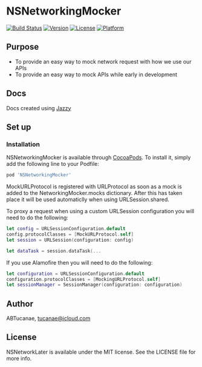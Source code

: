 #  NSNetworkingMocker

[![Build Status](https://travis-ci.com/netsells/NSNetworkingMocker.svg?branch=master)](https://travis-ci.com/netsells/NSNetworkingMocker)
[![Version](https://img.shields.io/cocoapods/v/NSNetworkingMocker.svg?style=flat)](https://cocoapods.org/pods/NSNetworkingMocker)
[![License](https://img.shields.io/cocoapods/l/NSNetworkingMocker.svg?style=flat)](https://cocoapods.org/pods/NSNetworkingMocker)
[![Platform](https://img.shields.io/cocoapods/p/NSNetworkingMocker.svg?style=flat)](https://cocoapods.org/pods/NSNetworkingMocker)


## Purpose
* To provide an easy way to mock network request with how we use our APIs
* To provide an easy way to mock APIs while early in development

## Docs
Docs created using [Jazzy](https://github.com/realm/jazzy)

## Set up

### Installation

NSNetworkingMocker is available through [CocoaPods](https://cocoapods.org). To install
it, simply add the following line to your Podfile:

```ruby
pod 'NSNetworkingMocker'
```

MockURLProtocol is registered with URLProtocol as soon as a mock is added to the NetworkingMocker.mocks dictionary. After this has taken place it will be used automaticlly when using URLSession.shared.

To proxy a request when using a custom URLSession configuration you will need to do the following: 

```swift
let config = URLSessionConfiguration.default
config.protocolClasses = [MockURLProtocol.self]
let session = URLSession(configuration: config)

let dataTask = session.dataTask(...
```

If you use Alamofire then you will need to do the following: 

```swift
let configuration = URLSessionConfiguration.default
configuration.protocolClasses = [MockingURLProtocol.self]
let sessionManager = SessionManager(configuration: configuration)
```

## Author

ABTucanae, tucanae@icloud.com

## License

NSNetworkLater is available under the MIT license. See the LICENSE file for more info.
